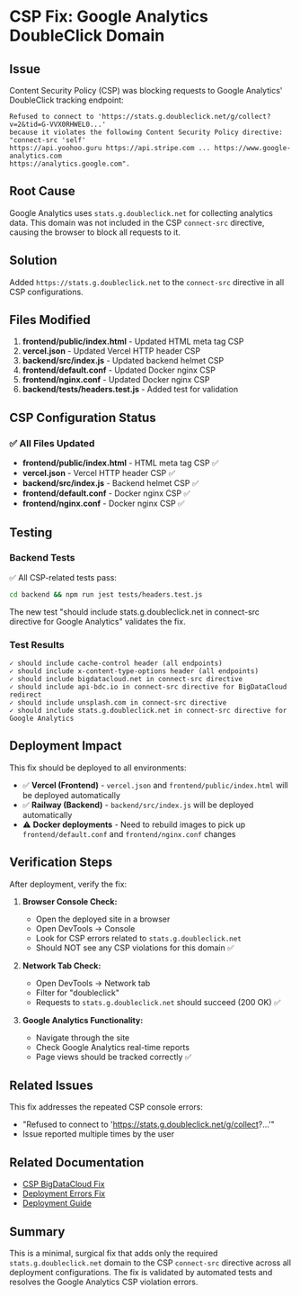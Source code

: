 # CSP Fix: Google Analytics DoubleClick Domain

## Issue
Content Security Policy (CSP) was blocking requests to Google Analytics' DoubleClick tracking endpoint:
```
Refused to connect to 'https://stats.g.doubleclick.net/g/collect?v=2&tid=G-VVX0RHWEL0...' 
because it violates the following Content Security Policy directive: "connect-src 'self' 
https://api.yoohoo.guru https://api.stripe.com ... https://www.google-analytics.com 
https://analytics.google.com".
```

## Root Cause
Google Analytics uses `stats.g.doubleclick.net` for collecting analytics data. This domain was not included in the CSP `connect-src` directive, causing the browser to block all requests to it.

## Solution
Added `https://stats.g.doubleclick.net` to the `connect-src` directive in all CSP configurations.

## Files Modified
1. **frontend/public/index.html** - Updated HTML meta tag CSP
2. **vercel.json** - Updated Vercel HTTP header CSP  
3. **backend/src/index.js** - Updated backend helmet CSP
4. **frontend/default.conf** - Updated Docker nginx CSP
5. **frontend/nginx.conf** - Updated Docker nginx CSP
6. **backend/tests/headers.test.js** - Added test for validation

## CSP Configuration Status

### ✅ All Files Updated
- **frontend/public/index.html** - HTML meta tag CSP ✅
- **vercel.json** - Vercel HTTP header CSP ✅
- **backend/src/index.js** - Backend helmet CSP ✅
- **frontend/default.conf** - Docker nginx CSP ✅
- **frontend/nginx.conf** - Docker nginx CSP ✅

## Testing

### Backend Tests
✅ All CSP-related tests pass:
```bash
cd backend && npm run jest tests/headers.test.js
```

The new test "should include stats.g.doubleclick.net in connect-src directive for Google Analytics" validates the fix.

### Test Results
```
✓ should include cache-control header (all endpoints)
✓ should include x-content-type-options header (all endpoints)
✓ should include bigdatacloud.net in connect-src directive
✓ should include api-bdc.io in connect-src directive for BigDataCloud redirect
✓ should include unsplash.com in connect-src directive
✓ should include stats.g.doubleclick.net in connect-src directive for Google Analytics
```

## Deployment Impact
This fix should be deployed to all environments:
- ✅ **Vercel (Frontend)** - `vercel.json` and `frontend/public/index.html` will be deployed automatically
- ✅ **Railway (Backend)** - `backend/src/index.js` will be deployed automatically
- ⚠️ **Docker deployments** - Need to rebuild images to pick up `frontend/default.conf` and `frontend/nginx.conf` changes

## Verification Steps

After deployment, verify the fix:

1. **Browser Console Check:**
   - Open the deployed site in a browser
   - Open DevTools → Console
   - Look for CSP errors related to `stats.g.doubleclick.net`
   - Should NOT see any CSP violations for this domain ✅

2. **Network Tab Check:**
   - Open DevTools → Network tab
   - Filter for "doubleclick"
   - Requests to `stats.g.doubleclick.net` should succeed (200 OK) ✅

3. **Google Analytics Functionality:**
   - Navigate through the site
   - Check Google Analytics real-time reports
   - Page views should be tracked correctly ✅

## Related Issues
This fix addresses the repeated CSP console errors:
- "Refused to connect to 'https://stats.g.doubleclick.net/g/collect?...'"
- Issue reported multiple times by the user

## Related Documentation
- [CSP BigDataCloud Fix](./CSP_BIGDATACLOUD_FIX.md)
- [Deployment Errors Fix](./DEPLOYMENT_ERRORS_FIX.md)
- [Deployment Guide](./docs/DEPLOYMENT.md)

## Summary
This is a minimal, surgical fix that adds only the required `stats.g.doubleclick.net` domain to the CSP `connect-src` directive across all deployment configurations. The fix is validated by automated tests and resolves the Google Analytics CSP violation errors.
